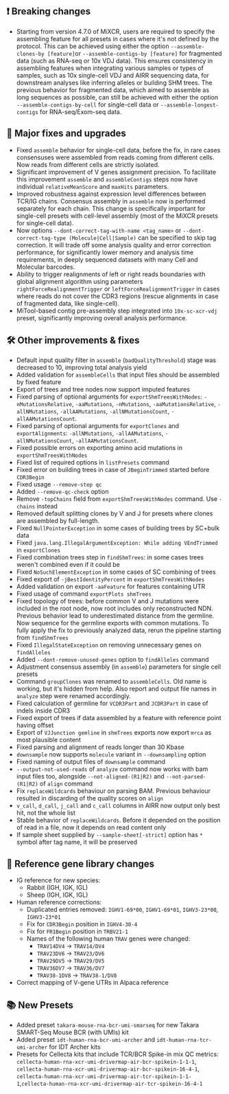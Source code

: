 ## ❗ Breaking changes

- Starting from version 4.7.0 of MiXCR, users are required to specify the assembling feature for all presets in cases where it's not defined by the protocol. This can be achieved using either the option `--assemble-clones-by [feature]`or `--assemble-contigs-by [feature]` for fragmented data (such as RNA-seq or 10x VDJ data). This ensures consistency in assembling features when integrating various samples or types of samples, such as 10x single-cell VDJ and AIRR sequencing data, for downstream analyses like inferring alleles or building SHM trees. The previous behavior for fragmented data, which aimed to assemble as long sequences as possible, can still be achieved with either the option `--assemble-contigs-by-cell` for single-cell data or `--assemble-longest-contigs` for RNA-seq/Exom-seq data.

## 🚀 Major fixes and upgrades

- Fixed `assemble` behavior for single-cell data, before the fix, in rare cases consensuses were assembled from reads coming from different cells. Now reads from different cells are strictly isolated.
- Significant improvement of V genes assignment precision. To facilitate this improvement `assemble` and `assembleContigs` steps now have individual `relativeMeanScore` and `maxHits` parameters.
- Improved robustness against expression level differences between TCR/IG chains. Consensus assembly in `assemble` now is performed separately for each chain. This change is specifically important for single-cell presets with cell-level assembly (most of the MiXCR presets for single-cell data).
- Now options `--dont-correct-tag-with-name <tag_name>` or `--dont-correct-tag-type (Molecule|Cell|Sample)` can be specified to skip tag correction. It will trade off some analysis quality and error correction performance, for significantly lower memory and analysis time requirements, in deeply sequenced datasets with many Cell and Molecular barcodes.
- Ability to trigger realignments of left or right reads boundaries with global alignment algorithm using parameters `rightForceRealignmentTrigger` or `leftForceRealignmentTrigger` in cases where reads do not cover the CDR3 regions (rescue alignments in case of fragmented data, like single-cell).
- MiTool-based contig pre-assembly step integrated into `10x-sc-xcr-vdj` preset, significantly improving overall analysis performance. 

## 🛠️ Other improvements & fixes

- Default input quality filter in `assemble` (`badQualityThreshold`) stage was decreased to 10, improving total analysis yield
- Added validation for `assembleCells` that input files should be assembled by fixed feature
- Export of trees and tree nodes now support imputed features
- Fixed parsing of optional arguments for `exportShmTreesWithNodes`: `-nMutationsRelative`, `-aaMutations`, `-nMutations`, `-aaMutationsRelative`, `-allNMutations`, `-allAAMutations`, `-allNMutationsCount`, `-allAAMutationsCount`.
- Fixed parsing of optional arguments for `exportClones` and `exportAlignments`: `-allNMutations`, `-allAAMutations`, `-allNMutationsCount`, `-allAAMutationsCount`.
- Fixed possible errors on exporting amino acid mutations in `exportShmTreesWithNodes`
- Fixed list of required options in `listPresets` command
- Fixed error on building trees in case of `JBeginTrimmed` started before `CDR3Begin`
- Fixed usage `--remove-step qc`
- Added `--remove-qc-check` option
- Remove `-topChains` field from `exportShmTreesWithNodes` command. Use `-chains` instead
- Removed default splitting clones by V and J for presets where clones are assembled by full-length.
- Fixed `NullPointerException` in some cases of building trees by SC+bulk data
- Fixed `java.lang.IllegalArgumentException: While adding VEndTrimmed` in `exportClones`
- Fixed combination trees step in `findShmTrees`: in some cases trees weren't combined even if it could be
- Fixed `NoSuchElementException` in some cases of SC combining of trees
- Fixed export of `-jBestIdentityPercent` in `exportShmTreesWithNodes`
- Added validation on export `-aaFeature` for features containing UTR
- Fixed usage of command `exportPlots shmTrees`
- Fixed topology of trees: before common V and J mutations were included in the root node, now root includes only reconstructed NDN. Previous behavior lead to underestimated distance from the germline. Now sequence for the germline exports with common mutations. To fully apply the fix to previously analyzed data, rerun the pipeline starting from `findShmTrees`
- Fixed `IllegalStateException` on removing unnecessary genes on `findAlleles`
- Added `--dont-remove-unused-genes` option to `findAlleles` command
- Adjustment consensus assembly (in `assemble`) parameters for single cell presets
- Command `groupClones` was renamed to `assembleCells`. Old name is working, but it's hidden from help. Also report and output file names in `analyze` step were renamed accordingly.
- Fixed calculation of germline for `VCDR3Part` and `JCDR3Part` in case of indels inside CDR3
- Fixed export of trees if data assembled by a feature with reference point having offset
- Export of `VJJunction gemline` in `shmTrees` exports now export `mrca` as most plausible content
- Fixed parsing and alignment of reads longer than 30 Kbase
- `downsample` now supports `molecule` variant in `--downsampling` option
- Fixed naming of output files of `downsample` command
- `--output-not-used-reads` of `analyze` command now works with bam input files too, alongside `--not-aligned-(R1|R2)` and `--not-parsed-(R1|R2)` of `align` command
- Fix `replaceWildcards` behaviour on parsing BAM. Previous behaviour resulted in discarding of the quality scores on `align`
- `v_call`, `d_call`, `j_call` and `c_call` columns in AIRR now output only best hit, not the whole list
- Stable behavior of `replaceWildcards`. Before it depended on the position of read in a file, now it depends on read content only
- If sample sheet supplied by `--sample-sheet[-strict]` option has `*` symbol after tag name, it will be preserved

## 🧬 Reference gene library changes

- IG reference for new species:
  - Rabbit (IGH, IGK, IGL)
  - Sheep (IGH, IGK, IGL)
- Human reference corrections:
  - Duplicated entries removed: `IGHV1-69*00`, `IGHV1-69*01`, `IGHV3-23*00`, `IGHV3-23*01`
  - Fix for `CDR3Begin` position in `IGHV4-30-4`
  - Fix for `FR1Begin` position in `TRBV21-1`
  - Names of the following human `TRAV` genes were changed:
    - `TRAV14DV4` -> `TRAV14/DV4`
    - `TRAV23DV6` -> `TRAV23/DV6`
    - `TRAV29DV5` -> `TRAV29/DV5`
    - `TRAV36DV7` -> `TRAV36/DV7`
    - `TRAV38-1DV8` -> `TRAV38-1/DV8`
- Correct mapping of V-gene UTRs in Alpaca reference

## 📚 New Presets

- Added preset `takara-mouse-rna-bcr-umi-smarseq` for new Takara SMART-Seq Mouse BCR (with UMIs) kit
- Added preset `idt-human-rna-bcr-umi-archer` and `idt-human-rna-tcr-umi-archer` for IDT Archer kits
- Presets for Cellecta kits that include TCR/BCR Spike-in mix QC metrics: `cellecta-human-rna-xcr-umi-drivermap-air-bcr-spikein-1-1-1`, `cellecta-human-rna-xcr-umi-drivermap-air-bcr-spikein-16-4-1`, `cellecta-human-rna-xcr-umi-drivermap-air-tcr-spikein-1-1-1`,`cellecta-human-rna-xcr-umi-drivermap-air-tcr-spikein-16-4-1`
